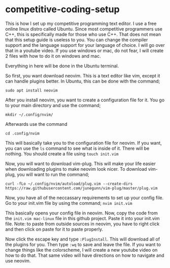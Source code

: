 # competitive-coding-setup
This is how I set up my competitive programming text editor. I use a free online linux distro called Ubuntu. Since most competitive programmers use C++, this is specifically made for those who use C++. That does not mean that this setup guide is useless to you. You can change the compiler support and the language support for your language of choice. I will go over that in a youtube video. If you use windows or mac, do not fear, I will create 2 files with how to do it on windows and mac. 

Everything in here will be done in the Ubuntu terminal.

So first, you want download neovim. This is a text editor like vim, except it can handle plugins better. In Ubuntu, this can be done with the command;

`sudo apt install neovim`

After you install neovim, you want to create a configuration file for it. You go to your main directory and use the command;

`mkdir ~/.config/nvim/`

Afterwards use the command 

`cd .config/nvim`

This will basically take you to the configuration file for neovim. If you want, you can use the `ls` command to see what is inside of it. There will be nothing. You should create a file using 
`touch init.vim`

Now, you will want to download vim-plug. This will make your life easier when downloading plugins to make neovim look nicer. To download vim-plug, you will want to run the command; 

`curl -fLo ~/.config/nvim/autoload/plug.vim --create-dirs https://raw.githubusercontent.com/junegunn/vim-plug/master/plug.vim`

Now, you have all of the neccassary requirements to set up your config file. Go to your init.vim file by using the command;
`nvim init.vim`

This basically opens your config file in neovim. Now, copy the code from the `init.vim mac-linux` file in this github project. Paste it into your init.vim file. 
Note: to paste from outside sources in neovim, you have to right click and then click on paste for it to paste properly.

Now click the escape key and type `:PlugInstall`. This will download all of the plugins for you. Then type `:wq` to save and leave the file. 
If you want to change things like the colorscheme, I will create a new youtube video on how to do that. That same video will have directions on how to 
navigate and use neovim.
